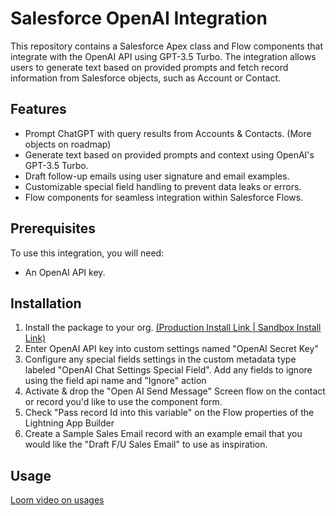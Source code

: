 # Salesforce OpenAI Integration

This repository contains a Salesforce Apex class and Flow components that integrate with the OpenAI API using GPT-3.5 Turbo. The integration allows users to generate text based on provided prompts and fetch record information from Salesforce objects, such as Account or Contact.

## Features

- Prompt ChatGPT with query results from Accounts & Contacts. (More objects on roadmap)
- Generate text based on provided prompts and context using OpenAI's GPT-3.5 Turbo.
- Draft follow-up emails using user signature and email examples.
- Customizable special field handling to prevent data leaks or errors.
- Flow components for seamless integration within Salesforce Flows.

## Prerequisites

To use this integration, you will need:

- An OpenAI API key.

## Installation

1. Install the package to your org. <a href="https://login.salesforce.com/packaging/installPackage.apexp?p0=04tEm0000001y8b&isdtp=p1">(Production Install Link | </a> <a href="https://test.salesforce.com/packaging/installPackage.apexp?p0=04tEm0000001y8b&isdtp=p1">Sandbox Install Link)</a> 
2. Enter OpenAI API key into custom settings named "OpenAI Secret Key"
4. Configure any special fields settings in the custom metadata type labeled "OpenAI Chat Settings Special Field". Add any fields to ignore using the field api name and "Ignore" action
5. Activate & drop the "Open AI Send Message" Screen flow on the contact or record you'd like to use the component form.
6. Check "Pass record Id into this variable" on the Flow properties of the Lightning App Builder
7. Create a Sample Sales Email record with an example email that you would like the "Draft F/U Sales Email" to use as inspiration.

## Usage

<a href="https://www.loom.com/share/f6b40ecf1b42415595f9ab3ab00faacd"> Loom video on usages</a>
